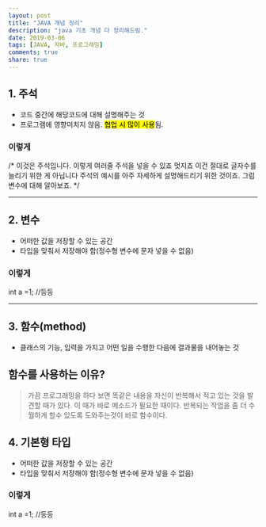 ```yaml
---
layout: post
title: "JAVA 개념 정리"
description: "java 기초 개념 다 정리해드림."
date: 2019-03-06
tags: [JAVA, 자바, 프로그래밍]
comments: true
share: true
---
```


## 1. 주석
- 코드 중간에 해당코드에 대해 설명해주는 것
- 프로그램에 영향미치지 않음.
<mark>협업 시 많이 사용</mark>됨.


### 이렇게

/*
이것은 주석입니다.
이렇게 여러줄 주석을 넣을 수 있죠
멋지죠
이건 절대로 글자수를 늘리기 위한 게 아닙니다
주석의 예시를 아주 자세하게 설명해드리기 위한 것이죠.
그럼 변수에 대해 알아보죠.
*/

--- 

## 2. 변수
- 어떠한 값을 저장할 수 있는 공간
- 타입을 맞춰서 저장해야 함(정수형 변수에 문자 넣을 수 없음)

### 이렇게

int a =1;
//등등

--- 


## 3. 함수(method)
- 클래스의 기능, 입력을 가지고 어떤 일을 수행한 다음에 결과물을 내어놓는 것

## 함수를 사용하는 이유?

> 가끔 프로그래밍을 하다 보면 똑같은 내용을 자신이 반복해서 적고 있는 것을 발견할 때가 있다. 이 때가 바로 메소드가 필요한 때이다. 반복되는 작업을 좀 더 수월하게 할수 있도록 도와주는것이 바로 함수이다.

## 4. 기본형 타입
- 어떠한 값을 저장할 수 있는 공간
- 타입을 맞춰서 저장해야 함(정수형 변수에 문자 넣을 수 없음)

### 이렇게

int a =1;
//등등
